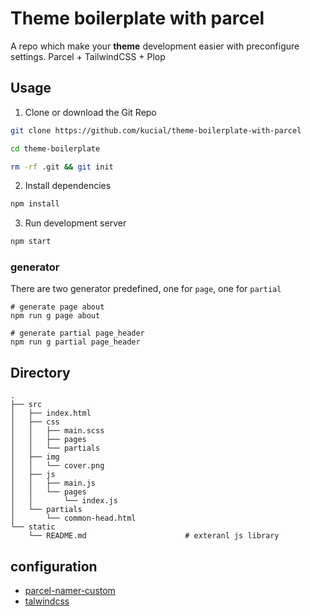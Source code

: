# Theme boilerplate with parcel

A repo which make your **theme** development easier with preconfigure settings. Parcel + TailwindCSS + Plop

## Usage

1. Clone or download the Git Repo

```bash
git clone https://github.com/kucial/theme-boilerplate-with-parcel
```

```bash
cd theme-boilerplate
```

```bash
rm -rf .git && git init
```

2. Install dependencies

```bash
npm install
```

3. Run development server

```bash
npm start
```

### generator

There are two generator predefined, one for `page`, one for `partial`

```
# generate page about
npm run g page about

# generate partial page_header
npm run g partial page_header
```

## Directory

```
.
├── src
│   ├── index.html
│   ├── css
│   │   ├── main.scss
│   │   ├── pages
│   │   └── partials
│   ├── img
│   │   └── cover.png
│   ├── js
│   │   ├── main.js
│   │   └── pages
│   │       └── index.js
│   └── partials
│       └── common-head.html
└── static
    └── README.md                      # exteranl js library
```

## configuration

- [parcel-namer-custom](https://github.com/vseventer/parcel-namer-custom)
- [talwindcss](https://tailwindcss.com/docs/installation)
